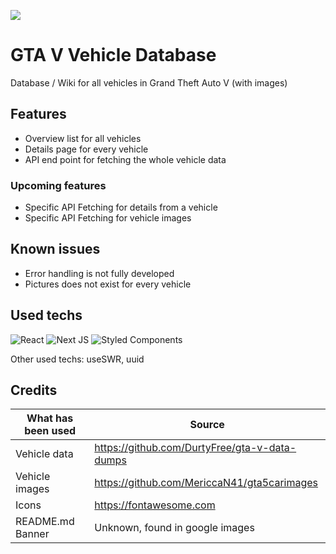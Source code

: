 ![](https://images.launchbox-app.com/cb846897-4312-4625-8c09-5d42bcc81274.png)

# GTA V Vehicle Database

Database / Wiki for all vehicles in Grand Theft Auto V (with images)

## Features

- Overview list for all vehicles
- Details page for every vehicle
- API end point for fetching the whole vehicle data

### Upcoming features

- Specific API Fetching for details from a vehicle
- Specific API Fetching for vehicle images

## Known issues

- Error handling is not fully developed
- Pictures does not exist for every vehicle

## Used techs

![React](https://img.shields.io/badge/react-%2320232a.svg?style=for-the-badge&logo=react&logoColor=%2361DAFB)
![Next JS](https://img.shields.io/badge/Next-black?style=for-the-badge&logo=next.js&logoColor=white)
![Styled Components](https://img.shields.io/badge/styled--components-DB7093?style=for-the-badge&logo=styled-components&logoColor=white)

Other used techs: useSWR, uuid

## Credits

| What has been used | Source |
| -------------- | -------------------------------------------- |
| Vehicle data   | https://github.com/DurtyFree/gta-v-data-dumps |
| Vehicle images | https://github.com/MericcaN41/gta5carimages |
| Icons | https://fontawesome.com |
| README.md Banner | Unknown, found in google images |
